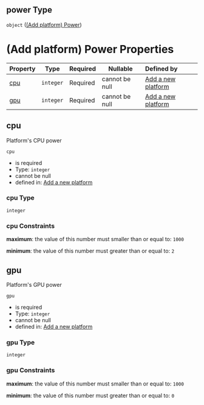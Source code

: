 ## power Type

`object` ([(Add platform) Power](add-platform-properties-add-platform-power.md))

# (Add platform) Power Properties

| Property    | Type      | Required | Nullable       | Defined by                                                                                                                                                                   |
| :---------- | --------- | -------- | -------------- | :--------------------------------------------------------------------------------------------------------------------------------------------------------------------------- |
| [cpu](#cpu) | `integer` | Required | cannot be null | [Add a new platform](add-platform-properties-add-platform-power-properties-cpu.md "http&#x3A;//www.city-game-studio.com/add.platform.json#/properties/power/properties/cpu") |
| [gpu](#gpu) | `integer` | Required | cannot be null | [Add a new platform](add-platform-properties-add-platform-power-properties-gpu.md "http&#x3A;//www.city-game-studio.com/add.platform.json#/properties/power/properties/gpu") |

## cpu

Platform's CPU power


`cpu`

-   is required
-   Type: `integer`
-   cannot be null
-   defined in: [Add a new platform](add-platform-properties-add-platform-power-properties-cpu.md "http&#x3A;//www.city-game-studio.com/add.platform.json#/properties/power/properties/cpu")

### cpu Type

`integer`

### cpu Constraints

**maximum**: the value of this number must smaller than or equal to: `1000`

**minimum**: the value of this number must greater than or equal to: `2`

## gpu

Platform's GPU power


`gpu`

-   is required
-   Type: `integer`
-   cannot be null
-   defined in: [Add a new platform](add-platform-properties-add-platform-power-properties-gpu.md "http&#x3A;//www.city-game-studio.com/add.platform.json#/properties/power/properties/gpu")

### gpu Type

`integer`

### gpu Constraints

**maximum**: the value of this number must smaller than or equal to: `1000`

**minimum**: the value of this number must greater than or equal to: `0`
